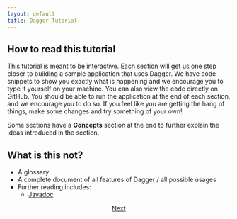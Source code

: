 ```yaml
---
layout: default
title: Dagger Tutorial
---
```


## How to read this tutorial

This tutorial is meant to be interactive. Each section will get us one step
closer to building a sample application that uses Dagger. We have code snippets
to show you exactly what is happening and we encourage you to type it yourself
on your machine. You can also view the code directly on GitHub. You should be
able to run the application at the end of each section, and we encourage you to
do so. If you feel like you are getting the hang of things, make some changes
and try something of your own!

Some sections have a **Concepts** section at the end to further explain the
ideas introduced in the section.

## What is this not?

*   A glossary <!-- TODO: discuss why not -->
*   A complete document of all features of Dagger / all possible usages
*   Further reading includes:
    *   [Javadoc]

<section style="text-align: center" markdown="1">

[Next](01-setup)

</section>

[Javadoc]: http://dagger.dev/api/latest
